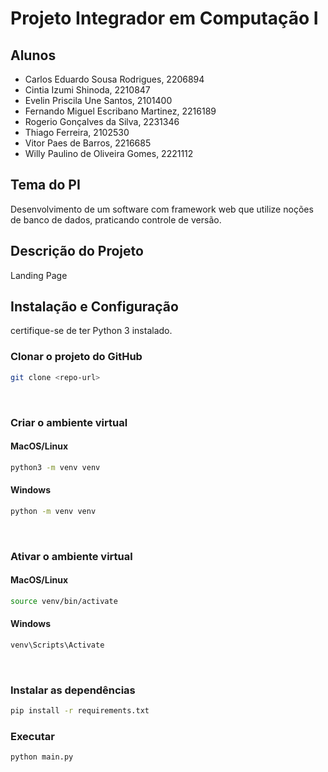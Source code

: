 # Projeto Integrador em Computação I


## Alunos
- Carlos Eduardo Sousa Rodrigues, 2206894 
- Cintia Izumi Shinoda, 2210847 
- Evelin Priscila Une Santos, 2101400 
- Fernando Miguel Escribano Martinez, 2216189 
- Rogerio Gonçalves da Silva, 2231346 
- Thiago Ferreira, 2102530 
- Vitor Paes de Barros, 2216685 
- Willy Paulino de Oliveira Gomes, 2221112



## Tema do PI
Desenvolvimento de um software com framework web que utilize noções de banco de dados, praticando controle de versão.


## Descrição do Projeto
Landing Page


## Instalação e Configuração
certifique-se de ter Python 3 instalado.
<br>


### Clonar o projeto do GitHub
```bash
git clone <repo-url>
```
<br>


### Criar o ambiente virtual
#### MacOS/Linux
```bash
python3 -m venv venv
```

#### Windows
```bash
python -m venv venv
```
<br>


### Ativar o ambiente virtual
#### MacOS/Linux
```bash
source venv/bin/activate
```

#### Windows
```bash
venv\Scripts\Activate
```
<br>


### Instalar as dependências
```bash
pip install -r requirements.txt
```

### Executar
```bash
python main.py
```